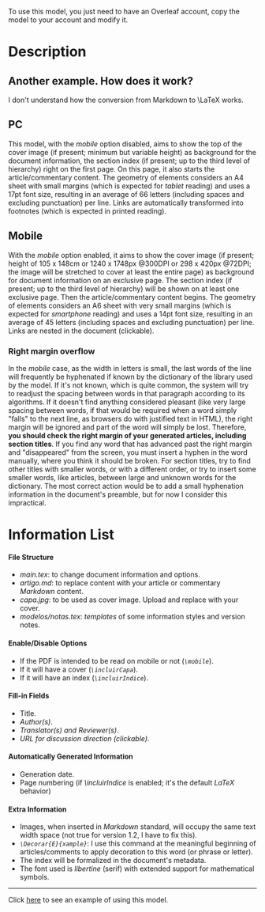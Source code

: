 To use this model, you just need to have an Overleaf account, copy the model to your account and modify it.

# Description

## Another example. How does it work?

I don't understand how the conversion from Markdown to \LaTeX works.

## PC

This model, with the _mobile_ option disabled, aims to show the top of the cover image (if present; minimum but variable height) as background for the document information, the section index (if present; up to the third level of hierarchy) right on the first page. On this page, it also starts the article/commentary content. The geometry of elements considers an A4 sheet with small margins (which is expected for _tablet_ reading) and uses a 17pt font size, resulting in an average of 66 letters (including spaces and excluding punctuation) per line. Links are automatically transformed into footnotes (which is expected in printed reading).

## Mobile

With the _mobile_ option enabled, it aims to show the cover image (if present; height of 105 x 148cm or 1240 x 1748px @300DPI or 298 x 420px @72DPI; the image will be stretched to cover at least the entire page) as background for document information on an exclusive page.
The section index (if present; up to the third level of hierarchy) will be shown on at least one exclusive page. Then the article/commentary content begins. The geometry of elements considers an A6 sheet with very small margins (which is expected for _smartphone_ reading) and uses a 14pt font size, resulting in an average of 45 letters (including spaces and excluding punctuation) per line. Links are nested in the document (clickable).

### Right margin overflow

In the _mobile_ case, as the width in letters is small, the last words of the line will frequently be hyphenated if known by the dictionary of the library used by the model. If it's not known, which is quite common, the system will try to readjust the spacing between words in that paragraph according to its algorithms. If it doesn't find anything considered pleasant (like very large spacing between words, if that would be required when a word simply "falls" to the next line, as browsers do with justified text in HTML), the right margin will be ignored and part of the word will simply be lost. Therefore, __you should check the right margin of your generated articles, including section titles__.
If you find any word that has advanced past the right margin and "disappeared" from the screen, you must insert a hyphen in the word manually, where you think it should be broken. For section titles, try to find other titles with smaller words, or with a different order, or try to insert some smaller words, like articles, between large and unknown words for the dictionary.
The most correct action would be to add a small hyphenation information in the document's preamble, but for now I consider this impractical.

# Information List

#### File Structure

* _main.tex_: to change document information and options.
* _artigo.md_: to replace content with your article or commentary _Markdown_ content.
* _capa.jpg_: to be used as cover image. Upload and replace with your cover.
* _modelos/notas.tex_: _templates_ of some information styles and version notes.

#### Enable/Disable Options

* If the PDF is intended to be read on mobile or not (*`\mobile`*).
* If it will have a cover (*`\incluirCapa`*).
* If it will have an index (*`\incluirIndice`*).

#### Fill-in Fields

* Title.
* _Author(s)_.
* _Translator(s) and Reviewer(s)_.
* _URL for discussion direction (clickable)_.

#### Automatically Generated Information

* Generation date.
* Page numbering (if _\\incluirIndice_ is enabled; it's the default _LaTeX_ behavior)

#### Extra Information

* Images, when inserted in _Markdown_ standard, will occupy the same text width space (not true for version 1.2, I have to fix this).
* _`\Decorar{E}{xample}`_: I use this command at the meaningful beginning of articles/comments to apply decoration to this word (or phrase or letter).
* The index will be formalized in the document's metadata.
* The font used is _libertine_ (serif) with extended support for mathematical symbols.

---

Click [here](https://www.overleaf.com/read/ssjjnsyqwsxt) to see an example of using this model.
